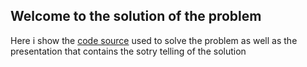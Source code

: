 ## Welcome to the solution of the problem
Here i show the [code source](https://github.com/jamontanac/Solution-to-test/blob/master/Solution.ipynb) used to solve the problem as well as the presentation that contains the sotry telling of the solution
